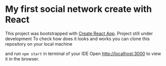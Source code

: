# My first social network create with React

This project was bootstrapped with [Create React App](https://github.com/facebook/create-react-app).
Project still under development
To check how does it looks and works you can clone this repository on your local machine 

and run `npm start` in terminal of your IDE
Open [http://localhost:3000](http://localhost:3000) to view it in the browser.
